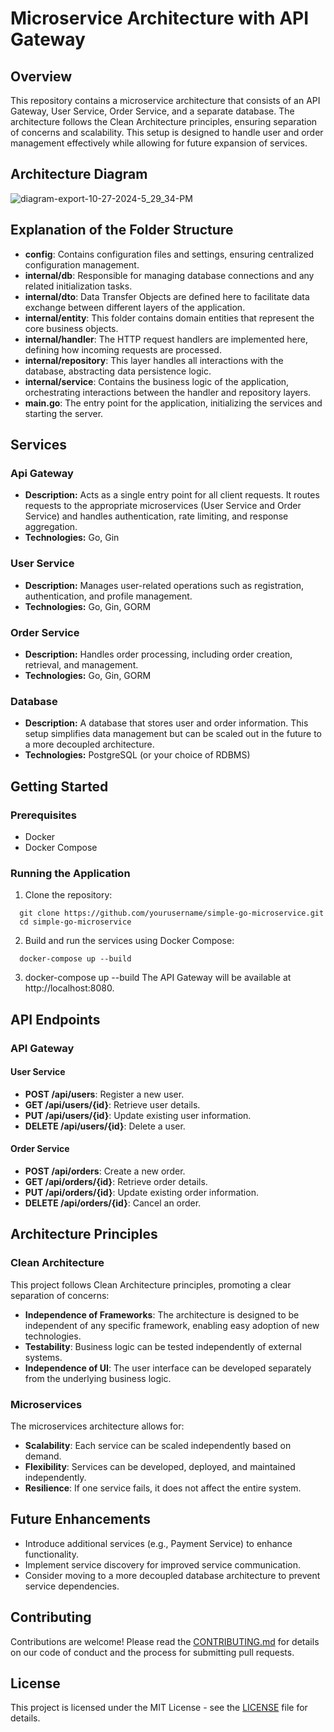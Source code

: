 # Microservice Architecture with API Gateway

## Overview
This repository contains a microservice architecture that consists of an API Gateway, User Service, Order Service, and a separate database. 
The architecture follows the Clean Architecture principles, ensuring separation of concerns and scalability. 
This setup is designed to handle user and order management effectively while allowing for future expansion of services.

## Architecture Diagram
![diagram-export-10-27-2024-5_29_34-PM](https://github.com/user-attachments/assets/4503466d-1909-45da-b245-8b540608c854)

## Explanation of the Folder Structure
- **config**: Contains configuration files and settings, ensuring centralized configuration management.
- **internal/db**: Responsible for managing database connections and any related initialization tasks.
- **internal/dto**: Data Transfer Objects are defined here to facilitate data exchange between different layers of the application.
- **internal/entity**: This folder contains domain entities that represent the core business objects.
- **internal/handler**: The HTTP request handlers are implemented here, defining how incoming requests are processed.
- **internal/repository**: This layer handles all interactions with the database, abstracting data persistence logic.
- **internal/service**: Contains the business logic of the application, orchestrating interactions between the handler and repository layers.
- **main.go**: The entry point for the application, initializing the services and starting the server.

## Services
### Api Gateway
- **Description:** Acts as a single entry point for all client requests. It routes requests to the appropriate microservices (User Service and Order Service) and handles authentication, rate limiting, and response aggregation.
- **Technologies:** Go, Gin

### User Service
- **Description:** Manages user-related operations such as registration, authentication, and profile management.
- **Technologies:** Go, Gin, GORM
  
### Order Service
- **Description:** Handles order processing, including order creation, retrieval, and management.
- **Technologies:** Go, Gin, GORM
  
### Database
- **Description:** A database that stores user and order information. This setup simplifies data management but can be scaled out in the future to a more decoupled architecture.
- **Technologies:** PostgreSQL (or your choice of RDBMS)

## Getting Started
### Prerequisites
- Docker
- Docker Compose
  
### Running the Application
1. Clone the repository:
```
  git clone https://github.com/yourusername/simple-go-microservice.git
  cd simple-go-microservice

```
2. Build and run the services using Docker Compose:
```
  docker-compose up --build
```
3. docker-compose up --build
The API Gateway will be available at http://localhost:8080.

## API Endpoints

### API Gateway

#### User Service
- **POST /api/users**: Register a new user.
- **GET /api/users/{id}**: Retrieve user details.
- **PUT /api/users/{id}**: Update existing user information.
- **DELETE /api/users/{id}**: Delete a user.

#### Order Service
- **POST /api/orders**: Create a new order.
- **GET /api/orders/{id}**: Retrieve order details.
- **PUT /api/orders/{id}**: Update existing order information.
- **DELETE /api/orders/{id}**: Cancel an order.

## Architecture Principles

### Clean Architecture
This project follows Clean Architecture principles, promoting a clear separation of concerns:

- **Independence of Frameworks**: The architecture is designed to be independent of any specific framework, enabling easy adoption of new technologies.
- **Testability**: Business logic can be tested independently of external systems.
- **Independence of UI**: The user interface can be developed separately from the underlying business logic.

### Microservices
The microservices architecture allows for:

- **Scalability**: Each service can be scaled independently based on demand.
- **Flexibility**: Services can be developed, deployed, and maintained independently.
- **Resilience**: If one service fails, it does not affect the entire system.

## Future Enhancements
- Introduce additional services (e.g., Payment Service) to enhance functionality.
- Implement service discovery for improved service communication.
- Consider moving to a more decoupled database architecture to prevent service dependencies.

## Contributing
Contributions are welcome! Please read the [CONTRIBUTING.md](CONTRIBUTING.md) for details on our code of conduct and the process for submitting pull requests.

## License
This project is licensed under the MIT License - see the [LICENSE](LICENSE) file for details.
